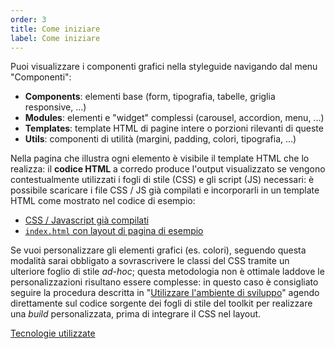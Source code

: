 ```yaml
---
order: 3
title: Come iniziare
label: Come iniziare
---
```


Puoi visualizzare i componenti grafici nella styleguide
navigando dal menu "Componenti":

- **Components**: elementi base (form, tipografia, tabelle, griglia responsive, ...)  
- **Modules**: elementi e "widget" complessi (carousel, accordion, menu, ...)
- **Templates**: template HTML di pagine intere o porzioni rilevanti di queste
- **Utils**: componenti di utilità (margini, padding, colori, tipografia, ...)

Nella pagina che illustra ogni elemento è visibile il template HTML che lo realizza:
il **codice HTML** a corredo produce l'output visualizzato se vengono contestualmente
utilizzati i fogli di stile (CSS) e gli script (JS) necessari: è possibile scaricare
i file CSS / JS già compilati e incorporarli in un template HTML
come mostrato nel codice di esempio:

* [CSS / Javascript già compilati](https://github.com/italia-it/ita-web-toolkit/tree/gh-pages/build)
* [`index.html` con layout di pagina di esempio](https://github.com/italia-it/ita-web-toolkit/blob/master/src/_preview.tmpl)

Se vuoi personalizzare gli elementi grafici (es. colori),
seguendo questa modalità sarai obbligato a sovrascrivere
le classi del CSS tramite un ulteriore foglio di stile *ad-hoc*;
questa metodologia non è ottimale laddove le personalizzazioni
risultano essere complesse: in questo caso è consigliato
seguire la procedura descritta in "[Utilizzare l'ambiente di sviluppo](sviluppare)"
agendo direttamente sul codice sorgente dei fogli di stile del toolkit
per realizzare una *build* personalizzata, prima di integrare il CSS nel layout.

[Tecnologie utilizzate](tecnologie)
